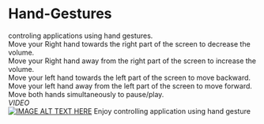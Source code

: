 # Hand-Gestures
controling applications using hand gestures.<br />
Move your Right hand towards the right part of the screen to decrease the volume.<br />
Move your Right hand away from the right part of the screen to increase the volume.<br />
Move your left hand towards the left part of the screen to move backward.<br />
Move your left hand away from the left part of the screen to move forward.<br />
Move both hands simultaneously to pause/play.<br />
*VIDEO*<br />
[![IMAGE ALT TEXT HERE](https://img.youtube.com/vi/gF7MWW5fh4M/0.jpg)](https://www.youtube.com/watch?v=gF7MWW5fh4M)
Enjoy controlling application using hand gesture
